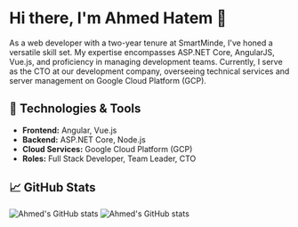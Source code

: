 # Hi there, I'm Ahmed Hatem 👋

As a web developer with a two-year tenure at SmartMinde, I've honed a versatile skill set. My expertise encompasses ASP.NET Core, AngularJS, Vue.js, and proficiency in managing development teams. Currently, I serve as the CTO at our development company, overseeing technical services and server management on Google Cloud Platform (GCP).

## 🔧 Technologies & Tools

- **Frontend:** Angular, Vue.js
- **Backend:** ASP.NET Core, Node.js
- **Cloud Services:** Google Cloud Platform (GCP)
- **Roles:** Full Stack Developer, Team Leader, CTO

## 📈 GitHub Stats

![Ahmed's GitHub stats](https://github-readme-stats.vercel.app/api?username=A7medMo7ammed20&show_icons=true&theme=radical)
![Ahmed's GitHub stats](https://github-readme-stats.vercel.app/api?username=A7medMo7ammed20&show_icons=true&theme=radical)
